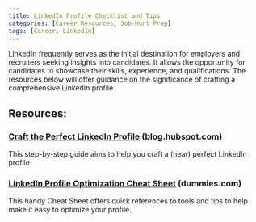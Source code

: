 ```yaml
---
title: LinkedIn Profile Checklist and Tips
categories: [Career Resources, Job-Hunt Prep]
tags: [Career, LinkedIn]
---
```

LinkedIn frequently serves as the initial destination for employers and recruiters seeking insights into candidates. It allows the opportunity for candidates to showcase their skills, experience, and qualifications. The resources below will offer guidance on the significance of crafting a comprehensive LinkedIn profile.

## Resources:

### [Craft the Perfect LinkedIn Profile](https://blog.hubspot.com/marketing/linkedin-profile-perfection-cheat-sheet) (blog.hubspot.com)

This step-by-step guide aims to help you craft a (near) perfect LinkedIn profile.

### [LinkedIn Profile Optimization Cheat Sheet](https://www.dummies.com/article/technology/social-media/linkedin/linkedin-profile-optimization-dummies-cheat-sheet-230981) (dummies.com)

This handy Cheat Sheet offers quick references to tools and tips to help make it easy to optimize your profile.
